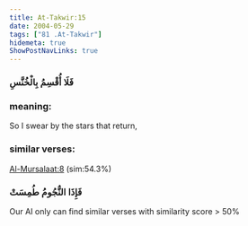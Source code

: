 ```yaml
---
title: At-Takwir:15
date: 2004-05-29
tags: ["81 .At-Takwir"]
hidemeta: true 
ShowPostNavLinks: true 
---
```

### فَلَا أُقْسِمُ بِالْخُنَّسِ
### meaning: 
So I swear by the stars that return,
### similar verses: 

[Al-Mursalaat:8](/77/8) (sim:54.3%)

### فَإِذَا النُّجُومُ طُمِسَتْ

Our AI only can find similar verses with similarity score > 50% 



